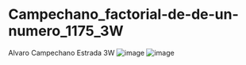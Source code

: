 # Campechano_factorial-de-de-un-numero_1175_3W
Alvaro Campechano Estrada 3W
![image](https://github.com/user-attachments/assets/97f2600f-7a1b-4f53-8de5-df9a7eb650e6)
![image](https://github.com/user-attachments/assets/188afd87-4da2-43c1-8a10-d789658da67e)
